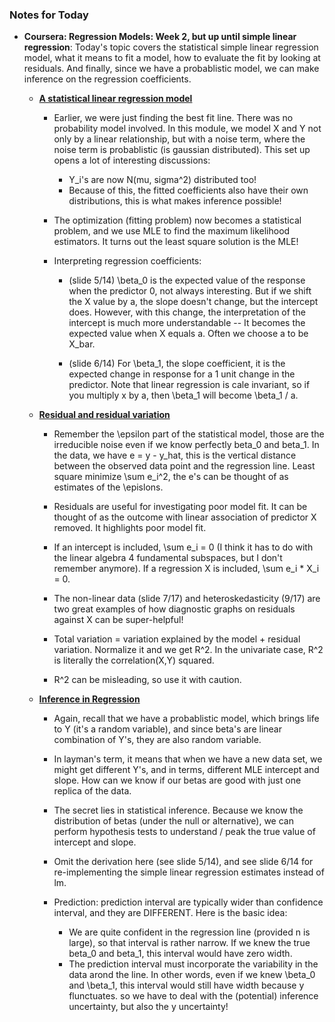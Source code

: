 ### Notes for Today

* **Coursera: Regression Models: Week 2, but up until simple linear regression**: Today's topic covers the statistical simple linear regression model, what it means to fit a model, how to evaluate the fit by looking at residuals. And finally, since we have a probablistic model, we can make inference on the regression coefficients. 

	* [**A statistical linear regression model**](http://bcaffo.github.io/courses/07_RegressionModels/01_05_linearRegression/#1)
		
		* Earlier, we were just finding the best fit line. There was no probability model involved. In this module, we model X and Y not only by a linear relationship, but with a noise term, where the noise term is probablistic (is gaussian distributed). This set up opens a lot of interesting discussions:
			
			* Y_i's are now N(mu, sigma^2) distributed too!
			* Because of this, the fitted coefficients also have their own distributions, this is what makes inference possible!
		
		* The optimization (fitting problem) now becomes a statistical problem, and we use MLE to find the maximum likelihood estimators. It turns out the least square solution is the MLE!

		* Interpreting regression coefficients:

			* (slide 5/14) \beta_0 is the expected value of the response when the predictor 0, not always interesting. But if we shift the X value by a, the slope doesn't change, but the intercept does. However, with this change, the interpretation of the intercept is much more understandable -- It becomes the expected value when X equals a. Often we choose a to be X_bar.

			* (slide 6/14) For \beta_1, the slope coefficient, it is the expected change in response for a 1 unit change in the predictor. Note that linear regression is cale invariant, so if you multiply x by a, then \beta_1 will become \beta_1 / a.

	* [**Residual and residual variation**](http://bcaffo.github.io/courses/07_RegressionModels/01_06_residualVariation/#1)

		* Remember the \epsilon part of the statistical model, those are the irreducible noise even if we know perfectly beta_0 and beta_1. In the data, we have e = y - y_hat, this is the vertical distance between the observed data point and the regression line. Least square minimize \sum e_i^2, the e's can be thought of as estimates of the \epislons.

		* Residuals are useful for investigating poor model fit. It can be thought of as the outcome with linear association of predictor X removed. It highlights poor model fit.

		* If an intercept is included, \sum e_i = 0 (I think it has to do with the linear algebra 4 fundamental subspaces, but I don't remember anymore). If a regression X is included, \sum e_i * X_i = 0.

		* The non-linear data (slide 7/17) and heteroskedasticity (9/17) are two great examples of how diagnostic graphs on residuals against X can be super-helpful!

		* Total variation = variation explained by the model + residual variation. Normalize it and we get R^2. In the univariate case, R^2 is literally the correlation(X,Y) squared.

		* R^2 can be misleading, so use it with caution.

	* [**Inference in Regression**](http://bcaffo.github.io/courses/07_RegressionModels/01_07_inference/#1)

		* Again, recall that we have a probablistic model, which brings life to Y (it's a random variable), and since beta's are linear combination of Y's, they are also random variable.

		* In layman's term, it means that when we have a new data set, we might get different Y's, and in terms, different MLE intercept and slope. How can we know if our betas are good with just one replica of the data.

		* The secret lies in statistical inference. Because we know the distribution of betas (under the null or alternative), we can perform hypothesis tests to understand / peak the true value of intercept and slope.

		* Omit the derivation here (see slide 5/14), and see slide 6/14 for re-implementing the simple linear regression estimates instead of lm.

		* Prediction: prediction interval are typically wider than confidence interval, and they are DIFFERENT. Here is the basic idea:
			* We are quite confident in the regression line (provided n is large), so that interval is rather narrow. If we knew the true beta_0 and beta_1, this interval would have zero width.
			* The prediction interval must incorporate the variability in the data arond the line. In other words, even if we knew \beta_0 and \beta_1, this interval would still have width because y flunctuates. so we have to deal with the (potential) inference uncertainty, but also the y uncertainty!
			

